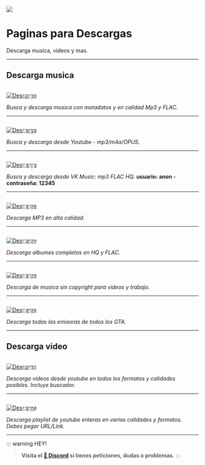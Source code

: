 ![](https://i.postimg.cc/SKFdNFgY/Paginas-descarga.png)
# Paginas para Descargas
Descarga musica, videos y mas.


---

## Descarga musica

<a href="https://hayqbhgr.slider.kz/" target="_blank">
  <div style="position: relative; padding-top: 1em">
    <p style="position: absolute; top: 4px; left: 20px; font-size: 14px; color: white; text-indent: 20px">  ⭐ Slider</p>
    <img src="https://i.postimg.cc/HnDSpf2M/Mini-Descarga.png" alt="Descarga" />
  </div>
</a>

<a href="/Tutoriales/navega-seguro">
  <Badge type="tip" text="Navega sin anuncios" />
</a>

  *Busca y descarga musica con metadatos y en calidad Mp3 y FLAC.*

---

<a href="https://ytmdl.deepjyoti30.dev/" target="_blank">
  <div style="position: relative; padding-top: 1em">
    <p style="position: absolute; top: 4px; left: 20px; font-size: 14px; color: white; text-indent: 20px">🕸 YTMDL</p>
    <img src="https://i.postimg.cc/HnDSpf2M/Mini-Descarga.png" alt="Descarga" />
  </div>
</a>

<a href="/Tutoriales/navega-seguro">
  <Badge type="tip" text="Navega sin anuncios" />
</a>

  *Busca y descarga desde Youtube - mp3/m4a/OPUS.*   

---

<a href="https://denr01.com/vkm/" target="_blank">
  <div style="position: relative; padding-top: 1em">
    <p style="position: absolute; top: 4px; left: 20px; font-size: 14px; color: white; text-indent: 20px">🕸 VK Music</p>
    <img src="https://i.postimg.cc/HnDSpf2M/Mini-Descarga.png" alt="Descarga" />
  </div>
</a>

<a href="/Tutoriales/navega-seguro">
  <Badge type="tip" text="Navega sin anuncios" />
</a>

  *Busca y descarga desde VK Music: mp3 FLAC HQ.* **usuario: anon - contraseña: 12345**    

---

<a href="https://freemp3cloud.com/" target="_blank">
  <div style="position: relative; padding-top: 1em">
    <p style="position: absolute; top: 4px; left: 20px; font-size: 14px; color: white; text-indent: 20px">🕸 Free MP3</p>
    <img src="https://i.postimg.cc/HnDSpf2M/Mini-Descarga.png" alt="Descarga" />
  </div>
</a>

<a href="/Tutoriales/navega-seguro">
  <Badge type="tip" text="Navega sin anuncios" />
</a>

  *Descarga MP3 en alta calidad.*

---

<a href="https://songslover.vip/" target="_blank">
  <div style="position: relative; padding-top: 1em">
    <p style="position: absolute; top: 4px; left: 20px; font-size: 14px; color: white; text-indent: 20px">🕸 Song Lover</p>
    <img src="https://i.postimg.cc/HnDSpf2M/Mini-Descarga.png" alt="Descarga" />
  </div>
</a>

<a href="/Tutoriales/navega-seguro">
  <Badge type="tip" text="Navega sin anuncios" />
</a>

  *Descarga albumes completos en HQ y FLAC.*

---

<a href="https://freemusicarchive.org/" target="_blank">
  <div style="position: relative; padding-top: 1em">
    <p style="position: absolute; top: 4px; left: 20px; font-size: 14px; color: white; text-indent: 20px">🕸 Free Music Archive</p>
    <img src="https://i.postimg.cc/HnDSpf2M/Mini-Descarga.png" alt="Descarga" />
  </div>
</a>

<a href="/Tutoriales/navega-seguro">
  <Badge type="tip" text="Navega sin anuncios" />
</a>

  *Descarga de musica sin copyright para videos y trabajo.*

---

<a href="https://two66.com/mirrors/?dir=GTA-Radio-Stations" target="_blank">
  <div style="position: relative; padding-top: 1em">
    <p style="position: absolute; top: 4px; left: 20px; font-size: 14px; color: white; text-indent: 20px">🕸 Grand theft Auto Music</p>
    <img src="https://i.postimg.cc/HnDSpf2M/Mini-Descarga.png" alt="Descarga" />
  </div>
</a>

<a href="/Tutoriales/navega-seguro">
  <Badge type="tip" text="Navega sin anuncios" />
</a>

  *Descarga todas las emisoras de todos los GTA.*

---

## Descarga video

<a href="https://ymp4.cc/" target="_blank">
  <div style="position: relative; padding-top: 1em">
    <p style="position: absolute; top: 4px; left: 20px; font-size: 14px; color: white; text-indent: 20px">⭐ YMP4</p>
    <img src="https://i.postimg.cc/HnDSpf2M/Mini-Descarga.png" alt="Descarga" />
  </div>
</a>

<a href="/Tutoriales/navega-seguro">
  <Badge type="tip" text="Navega sin anuncios" />
</a>

  *Descarga videos desde youtube en todos los formatos y calidades posibles. Incluye buscador.*    

---

<a href="https://en.loader.to/4/" target="_blank">
  <div style="position: relative; padding-top: 1em">
    <p style="position: absolute; top: 4px; left: 20px; font-size: 14px; color: white; text-indent: 20px">🕸 LoaderTo</p>
    <img src="https://i.postimg.cc/HnDSpf2M/Mini-Descarga.png" alt="Descarga" />
  </div>
</a>

<a href="/Tutoriales/navega-seguro">
  <Badge type="tip" text="Navega sin anuncios" />
</a>

  *Descarga playlist de youtube enteras en varias calidades y formatos. Debes pegar URL/Link.*

---

::: warning HEY!
> **Visita el [🚀 Discord](https://discord.gg/cua9Qvfvz5) si tienes peticiones, dudas o problemas.**
:::